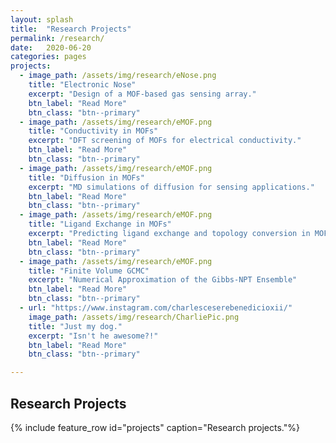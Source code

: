 ```yaml
---
layout: splash
title:  "Research Projects"
permalink: /research/
date:   2020-06-20
categories: pages
projects:
  - image_path: /assets/img/research/eNose.png
    title: "Electronic Nose"
    excerpt: "Design of a MOF-based gas sensing array."
    btn_label: "Read More"
    btn_class: "btn--primary"
  - image_path: /assets/img/research/eMOF.png
    title: "Conductivity in MOFs"
    excerpt: "DFT screening of MOFs for electrical conductivity."
    btn_label: "Read More"
    btn_class: "btn--primary"
  - image_path: /assets/img/research/eMOF.png
    title: "Diffusion in MOFs"
    excerpt: "MD simulations of diffusion for sensing applications."
    btn_label: "Read More"
    btn_class: "btn--primary"
  - image_path: /assets/img/research/eMOF.png
    title: "Ligand Exchange in MOFs"
    excerpt: "Predicting ligand exchange and topology conversion in MOFs."
    btn_label: "Read More"
    btn_class: "btn--primary"
  - image_path: /assets/img/research/eMOF.png
    title: "Finite Volume GCMC"
    excerpt: "Numerical Approximation of the Gibbs-NPT Ensemble"
    btn_label: "Read More"
    btn_class: "btn--primary"
  - url: "https://www.instagram.com/charlesceserebenedicioxii/"
    image_path: /assets/img/research/CharliePic.png
    title: "Just my dog."
    excerpt: "Isn't he awesome?!"
    btn_label: "Read More"
    btn_class: "btn--primary"

---
```

## Research Projects
{% include feature_row id="projects" caption="Research projects."%}
